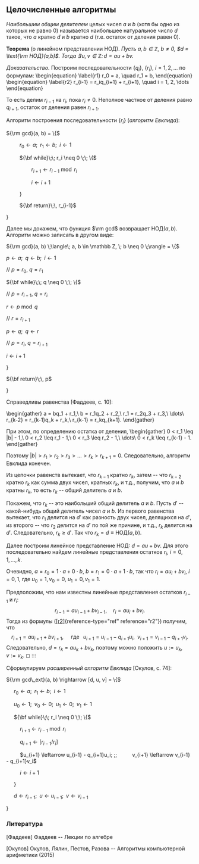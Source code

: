 ## Целочисленные алгоритмы

*Наибольшим общим делителем* целых чисел $a$ и $b$ (хотя бы одно из
которых не равно 0) называется наибольшее натуральное число $d$ такое,
что $a$ кратно $d$ и $b$ кратно $d$ (т.е. остаток от деления равен 0).

**Теорема** (о линейном представлении НОД). *Пусть
$a,b \in \mathbb Z$, $b \neq 0$, $d = \text{\rm НОД}(a,b)$. Тогда
$\exists\, u, v \in \mathbb Z \colon d = au + bv$.*


*Доказательство.* Построим последовательности $\{q_i\}$, $\{r_i\}$,
$i = 1, 2, \dots$ по формулам: \begin{equation}
    \label{r1}
    r_0 = a, \quad r_1 = b,
    \end{equation}
    \begin{equation}
    \label{r2}
    r_{i-1} = r_iq_{i+1} + r_{i+1}, \quad i = 1, 2, \dots
    \end{equation}

 То есть делим $r_{i-1}$ на $r_i$, пока
$r_i \neq 0$. Неполное частное от деления равно $q_{i+1}$, остаток от
деления равен $r_{i+1}$.

Алгоритм построения последовательности $\{r_i\}$ (*алгоритм Евклида*):

${\rm gcd}(a, b) = \{$

$\qquad$ $r_0 \leftarrow a; \;\; r_1 \leftarrow b; \;\; i \leftarrow 1$

$\qquad$ ${\bf while}\;\; r_i \neq 0 \;\; \{$

$\qquad\qquad$ $r_{i+1} \leftarrow r_{i-1} \bmod r_i$

$\qquad\qquad$ $i \leftarrow i + 1$

$\qquad$ $\}$

$\qquad$ ${\bf return}\;\, r_{i-1}$

$\}$

Далее мы докажем, что функция $\rm gcd$ возвращает
$\text{НОД}(a,b)$. Алгоритм можно записать в другом виде:

${\rm gcd}(a, b) \;\langle\; a, b \in \mathbb Z, \; b \neq 0 \;\rangle = \{$

$p \leftarrow a; \;\; q \leftarrow b; \;\; i \leftarrow 1$

// $p = r_0$, $q = r_1$

${\bf while}\;\; q \neq 0 \;\; \{$

// $p = r_{i-1}$, $q = r_i$

$r \leftarrow p \bmod q$

// $r = r_{i+1}$

$p \leftarrow q; \;\; q \leftarrow r$

// $p = r_i$, $q = r_{i+1}$

$i \leftarrow i + 1$

$\}$

${\bf return}\;\, p$

$\}$

Справедливы равенства [Фаддеев, с. 10]: 

\begin{gather}
a = bq_1 + r_1,\\
b = r_1q_2 + r_2,\\
r_1 = r_2q_3 + r_3,\\
\dots\\
r_{k-2} = r_{k-1}q_k + r_k,\\
r_{k-1} = r_kq_{k+1}.
\end{gather}

При этом, по определению остатка
от деления, 
\begin{gather}
0 < r_1 \leq |b| - 1,\\
0 < r_2 \leq r_1 - 1,\\
0 < r_3 \leq r_2 - 1,\\
\dots\\
0 < r_k \leq r_{k-1} - 1.
\end{gather}

Поэтому
$|b| > r_1 > r_2 > r_3 > \dots > r_k > r_{k+1} = 0$. Следовательно,
алгоритм Евклида конечен.

Из цепочки равенств вытекает, что $r_{k-1}$ кратно $r_k$, затем -- что
$r_{k-2}$ кратно $r_k$ как сумма двух чисел, кратных $r_k$, и т.д.,
получим, что $a$ и $b$ кратны $r_k$, то есть $r_k$ -- общий делитель $a$
и $b$.

Покажем, что $r_k$ -- это наибольший общий делитель $a$ и $b$. Пусть
$d'$ -- какой-нибудь общий делитель чисел $a$ и $b$. Из первого
равенства вытекает, что $r_1$ делится на $d'$ как разность двух чисел,
делящихся на $d'$, из второго -- что $r_2$ делится на $d'$ по той же
причине, и т.д., $r_k$ делится на $d'$. Следовательно, $r_k \geq d'$.
Так что $r_k = d \equiv \text{НОД}(a,b)$.

Далее построим линейное представление НОД: $d = au + bv$. Для этого
последовательно найдем линейные представления остатков $r_i$,
$i = 0, 1, \ldots, k$.

Очевидно, $a = r_0 = 1 \cdot a + 0 \cdot b$,
$b = r_1 = 0 \cdot a + 1 \cdot b$, так что $r_i = au_i + bv_i$,
$i = 0, 1$, где $u_0 = 1, v_0 = 0$, $u_1 = 0, v_1 = 1$.

Предположим, что нам известны линейные представления остатков $r_{i-1}$
и $r_i$: $$r_{i-1} = au_{i-1} + bv_{i-1},\quad r_i = au_i + bv_i.$$
Тогда из формулы ([\[r2\]](#r2){reference-type="ref" reference="r2"})
получим, что
$$r_{i+1} = au_{i+1} + bv_{i+1}, \quad\;\text{где}\;\;\; u_{i+1} = u_{i-1} - q_{i+1}u_i, \;\; v_{i+1} = v_{i-1} - q_{i+1}v_i.$$
Следовательно, $d = r_k = au_k + bv_k$, поэтому можно положить
$u := u_k$, $v := v_k$. ◻
:::

Сформулируем *расширенный алгоритм Евклида* [Окулов, с. 74]:

${\rm gcd\_ext}(a, b) \rightarrow [d, u, v] = \{$

$\quad$ $r_0 \leftarrow a; \;\; r_1 \leftarrow b; \;\; i \leftarrow 1$

$\quad$ $u_0 \leftarrow 1; \;\; v_0 \leftarrow 0; \;\; u_1 \leftarrow 0; \;\; v_1 \leftarrow 1$

$\quad$  ${\bf while}\;\; r_i \neq 0 \;\; \{$

$\quad\quad$  $r_{i+1} \leftarrow r_{i-1} \bmod r_i$

$\quad\quad$ $q_{i+1} \leftarrow [r_{i-1} / r_i]$

$\quad\quad$ $u_{i+1} \leftarrow u_{i-1} - q_{i+1}u_i; \;\;
$\quad\quad$ v_{i+1} \leftarrow v_{i-1} - q_{i+1}v_i$

$\quad\quad$ $i \leftarrow i + 1$

$\quad$ $\}$

$\quad$ $d \leftarrow r_{i-1};\;\; u \leftarrow u_{i-1}; \;\; v \leftarrow v_{i-1}$

$\}$

### Литература

[Фаддеев] Фаддеев -- Лекции по алгебре

[Окулов] Окулов, Лялин, Пестов, Разова -- Алгоритмы компьютерной арифметики (2015)
